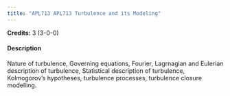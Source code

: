 ```yaml
---
title: "APL713 APL713 Turbulence and its Modeling"
---
```

**Credits:** 3 (3-0-0)

#### Description
Nature of turbulence, Governing equations, Fourier, Lagrnagian and Eulerian description of turbulence, Statistical description of turbulence, Kolmogorov’s hypotheses, turbulence processes, turbulence closure modelling.